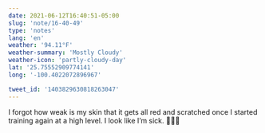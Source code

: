 ```yaml
---
date: 2021-06-12T16:40:51-05:00
slug: 'note/16-40-49'
type: 'notes'
lang: 'en'
weather: '94.11°F'
weather-summary: 'Mostly Cloudy'
weather-icon: 'partly-cloudy-day'
lat: '25.75552909774141'
long: '-100.4022072896967'

tweet_id: '1403829630818263047'
---
```

I forgot how weak is my skin that it gets all red and scratched once I started training again at a high level. I look like I’m sick. 🤦🏻‍♂️